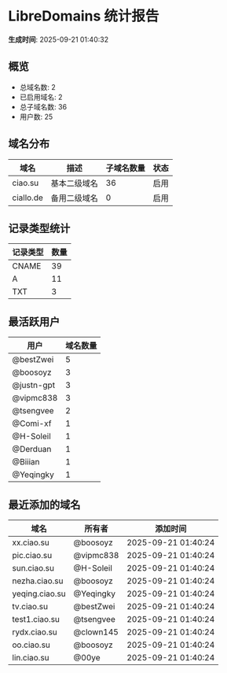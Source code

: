 # LibreDomains 统计报告

**生成时间**: 2025-09-21 01:40:32

## 概览

- 总域名数: 2
- 已启用域名: 2
- 总子域名数: 36
- 用户数: 25

## 域名分布

| 域名 | 描述 | 子域名数量 | 状态 |
|------|------|------------|------|
| ciao.su | 基本二级域名 | 36 | 启用 |
| ciallo.de | 备用二级域名 | 0 | 启用 |

## 记录类型统计

| 记录类型 | 数量 |
|----------|------|
| CNAME | 39 |
| A | 11 |
| TXT | 3 |

## 最活跃用户

| 用户 | 域名数量 |
|------|----------|
| @bestZwei | 5 |
| @boosoyz | 3 |
| @justn-gpt | 3 |
| @vipmc838 | 3 |
| @tsengvee | 2 |
| @Comi-xf | 1 |
| @H-Soleil | 1 |
| @Derduan | 1 |
| @Biiian | 1 |
| @Yeqingky | 1 |

## 最近添加的域名

| 域名 | 所有者 | 添加时间 |
|------|--------|----------|
| xx.ciao.su | @boosoyz | 2025-09-21 01:40:24 |
| pic.ciao.su | @vipmc838 | 2025-09-21 01:40:24 |
| sun.ciao.su | @H-Soleil | 2025-09-21 01:40:24 |
| nezha.ciao.su | @boosoyz | 2025-09-21 01:40:24 |
| yeqing.ciao.su | @Yeqingky | 2025-09-21 01:40:24 |
| tv.ciao.su | @bestZwei | 2025-09-21 01:40:24 |
| test1.ciao.su | @tsengvee | 2025-09-21 01:40:24 |
| rydx.ciao.su | @clown145 | 2025-09-21 01:40:24 |
| oo.ciao.su | @boosoyz | 2025-09-21 01:40:24 |
| lin.ciao.su | @00ye | 2025-09-21 01:40:24 |
